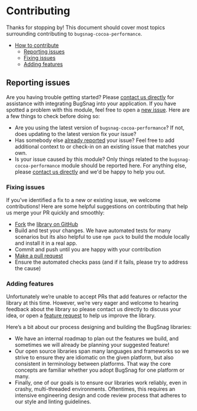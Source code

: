 # Contributing

Thanks for stopping by! This document should cover most topics surrounding contributing to `bugsnag-cocoa-performance`.

* [How to contribute](#how-to-contribute)
  * [Reporting issues](#reporting-issues)
  * [Fixing issues](#fixing-issues)
  * [Adding features](#adding-features)

## Reporting issues

Are you having trouble getting started? Please [contact us directly](mailto:support@bugsnag.com?subject=%5BGitHub%5D%20bugsnag-cocoa-performance%20-%20having%20trouble%20getting%20started%20with%20BugSnag) 
for assistance with integrating BugSnag into your application.  If you have 
spotted a problem with this module, feel free to open a 
[new issue](https://github.com/bugsnag/bugsnag-cocoa-performance/issues/new?template=Bug_report.md). 
Here are a few things to check before doing so:

* Are you using the latest version of `bugsnag-cocoa-performance`? If not, does updating to the 
  latest version fix your issue?
* Has somebody else [already reported](https://github.com/bugsnag/bugsnag-cocoa-performance/issues?utf8=%E2%9C%93&q=is%3Aissue%20is%3Aopen) 
  your issue? Feel free to add additional context to or check-in on an existing 
  issue that matches your own.
* Is your issue caused by this module? Only things related to the 
  `bugsnag-cocoa-performance` module should be reported here. For anything else, please 
  [contact us directly](mailto:support@bugsnag.com) and we'd be happy to help 
  you out.

### Fixing issues

If you've identified a fix to a new or existing issue, we welcome contributions!
Here are some helpful suggestions on contributing that help us merge your PR 
quickly and smoothly:

* [Fork](https://help.github.com/articles/fork-a-repo) the
  [library on GitHub](https://github.com/bugsnag/bugsnag-cocoa-performance)
* Build and test your changes. We have automated tests for many scenarios but 
  its also helpful to use `npm pack` to build the module locally and install it 
  in a real app.
* Commit and push until you are happy with your contribution
* [Make a pull request](https://help.github.com/articles/using-pull-requests)
* Ensure the automated checks pass (and if it fails, please try to address the 
  cause)

### Adding features

Unfortunately we’re unable to accept PRs that add features or refactor the 
library at this time.  However, we’re very eager and welcome to hearing 
feedback about the library so please contact us directly to discuss your idea, 
or open a [feature request](https://github.com/bugsnag/bugsnag-cocoa-performance/issues/new?template=Feature_request.md) 
to help us improve the library.

Here’s a bit about our process designing and building the BugSnag libraries:

* We have an internal roadmap to plan out the features we build, and sometimes 
  we will already be planning your suggested feature!
* Our open source libraries span many languages and frameworks so we strive to 
  ensure they are idiomatic on the given platform, but also consistent in 
  terminology between platforms. That way the core concepts are familiar whether 
  you adopt BugSnag for one platform or many.
* Finally, one of our goals is to ensure our libraries work reliably, even in 
  crashy, multi-threaded environments. Oftentimes, this requires an intensive 
  engineering design and code review process that adheres to our style and 
  linting guidelines.